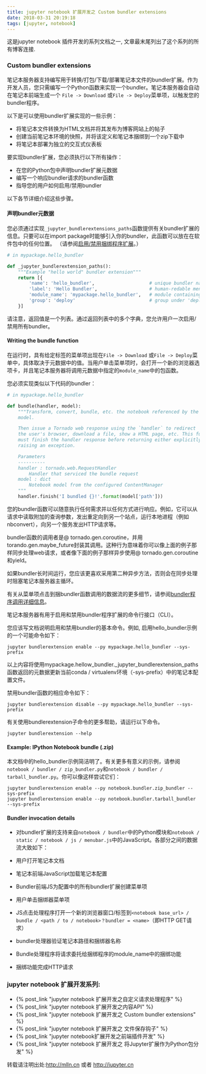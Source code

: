 ```yaml
---
title: jupyter notebook 扩展开发之 Custom bundler extensions
date: 2018-03-31 20:19:18
tags: [jupyter, notebook]
---
```


这是jupyter notebook 插件开发的系列文档之一, 文章最末尾列出了这个系列的所有博客连接.

<!--more-->

### Custom bundler extensions

笔记本服务器支持编写用于转换/打包/下载/部署笔记本文件的bundler扩展。作为开发人员，您只需编写一个Python函数来实现一个bundler。笔记本服务器会自动在笔记本前端生成一个 `File -> Download` 或`File -> Deploy`菜单项，以触发您的bundler程序。

以下是可以使用bundler扩展实现的一些示例：


- 将笔记本文件转换为HTML文档并将其发布为博客网站上的帖子
- 创建当前笔记本环境的快照，并将该定义和笔记本捆绑到一个zip下载中
- 将笔记本部署为独立的交互式仪表板


要实现bundler扩展，您必须执行以下所有操作：

- 在您的Python包中声明bundler扩展元数据
- 编写一个响应bundler请求的bundler函数
- 指导您的用户如何启用/禁用bundler

以下各节详细介绍这些步骤。

#### 声明bundler元数据

您必须通过实现`_jupyter_bundlerextensions_paths`函数提供有关bundler扩展的信息。只要可以在import package时能够引入你的bundler，此函数可以放在在软件包中的任何位置。 （请参阅[启用/禁用捆绑程序扩展](http://jupyter-notebook.readthedocs.io/en/stable/extending/bundler_extensions.html#enabling-bundlers)。）

```python
# in mypackage.hello_bundler

def _jupyter_bundlerextension_paths():
    """Example "hello world" bundler extension"""
    return [{
        'name': 'hello_bundler',                    # unique bundler name
        'label': 'Hello Bundler',                   # human-redable menu item label
        'module_name': 'mypackage.hello_bundler',   # module containing bundle()
        'group': 'deploy'                           # group under 'deploy' or 'download' menu
    }]
```

请注意，返回值是一个列表。通过返回列表中的多个字典，您允许用户一次启用/禁用所有bundler。

#### Writing the bundle function

在运行时，具有给定标签的菜单项出现在`File -> Download` 或`File -> Deploy`菜单中，具体取决于元数据中的值。当用户单击菜单项时，会打开一个新的浏览器选项卡，并且笔记本服务器将调用元数据中指定的`module_name`中的包函数。

您必须实现类似以下代码的bundler：

```python
# in mypackage.hello_bundler

def bundle(handler, model):
    """Transform, convert, bundle, etc. the notebook referenced by the given
    model.

    Then issue a Tornado web response using the `handler` to redirect
    the user's browser, download a file, show a HTML page, etc. This function
    must finish the handler response before returning either explicitly or by
    raising an exception.

    Parameters
    ----------
    handler : tornado.web.RequestHandler
        Handler that serviced the bundle request
    model : dict
        Notebook model from the configured ContentManager
    """
    handler.finish('I bundled {}!'.format(model['path']))
```

您的bundler函数可以随意执行任何需求并以任何方式进行响应。例如，它可以从请求中读取附加的查询参数，发出重定向到另一个站点，运行本地进程（例如nbconvert），向另一个服务发出HTTP请求等。

bundler函数的调用者是@ tornado.gen.coroutine，并用torando.gen.maybe_future封装其调用。这种行为意味着你可以像上面的例子那样同步处理web请求，或者像下面的例子那样异步使用@ tornado.gen.coroutine和yield。

如果bundler长时间运行，您应该更喜欢采用第二种异步方法，否则会在同步处理时阻塞笔记本服务器主循环。

有关从菜单项点击到捆bundler函数调用的数据流的更多细节，请参阅[bundler程序调用详细信息](http://jupyter-notebook.readthedocs.io/en/stable/extending/bundler_extensions.html#bundler-details)。


笔记本服务器有用于启用和禁用bundler程序扩展的命令行接口（CLI）。

您应该写文档说明启用和禁用bundler的基本命令。例如, 启用hello_bundler示例的一个可能命令如下：

```
jupyter bundlerextension enable --py mypackage.hello_bundler --sys-prefix
```

以上内容将使用mypackage.hellow_bundler._jupyter_bundlerextension_paths函数返回的元数据更新当前conda / virtualenv环境（-sys-prefix）中的笔记本配置文件。

禁用bundler函数的相应命令如下：

```
jupyter bundlerextension disable --py mypackage.hello_bundler --sys-prefix
```

有关使用bundlerextension子命令的更多帮助，请运行以下命令。

```
jupyter bundlerextension --help
```

#### Example: IPython Notebook bundle (.zip)

本文档中的hello_bundler示例简洁明了。有关更多有意义的示例，请参阅`notebook / bundler / zip_bundler.py`和`notebook / bundler / tarball_bundler.py`。你可以像这样尝试它们：

```
jupyter bundlerextension enable --py notebook.bundler.zip_bundler --sys-prefix
jupyter bundlerextension enable --py notebook.bundler.tarball_bundler --sys-prefix
```

#### Bundler invocation details

- 对bundler扩展的支持来自`notebook / bundler`中的Python模块和`notebook / static / notebook / js / menubar.js`中的JavaScript。各部分之间的数据流大致如下：

- 用户打开笔记本文档
- 笔记本前端JavaScript加载笔记本配置
- Bundler前端JS为配置中的所有bundler扩展创建菜单项
- 用户单击捆绑器菜单项
- JS点击处理程序打开一个新的浏览器窗口/标签到`<notebook base_url> / bundle / <path / to / notebook>？bundler = <name>`（即HTTP GET请求）
- bundler处理器验证笔记本路径和捆绑器名称
- Bundle处理程序将请求委托给捆绑程序的module_name中的捆绑功能
- 捆绑功能完成HTTP请求



### jupyter notebook 扩展开发系列:

- {% post_link "jupyter notebook 扩展开发之自定义请求处理程序" %}
- {% post_link "jupyter notebook 扩展开发之内容API" %}
- {% post_link "jupyter notebook 扩展开发之 Custom bundler extensions" %}
- {% post_link "jupyter notebook 扩展开发之  文件保存钩子" %}
- {% post_link "jupyter notebook扩展开发之前端插件开发" %}
- {% post_link "jupyter notebook 扩展开发之 将Jupyter扩展作为Python包分发" %}


转载请注明出处:http://mlln.cn 或者 http://jupyter.cn
